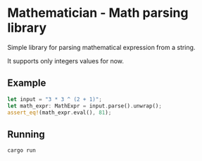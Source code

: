 # Mathematician - Math parsing library

Simple library for parsing mathematical expression from a string.

It supports only integers values for now.

## Example

```rust
let input = "3 * 3 ^ (2 + 1)";
let math_expr: MathExpr = input.parse().unwrap();
assert_eq!(math_expr.eval(), 81);
```

## Running

```bash
cargo run
```
